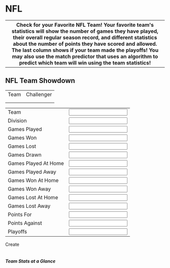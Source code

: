 # NFL

<html>
<body>

<table style="width:100%" id="table">
  <tr>
    <th>Check for your Favorite NFL Team! Your favorite team's statistics will show the number of games they have played, their overall regular season record, and different statistics about the number of points they have scored and allowed. The last column shows if your team made the playoffs! You may also use the match predictor that uses an algorithm to predict which team will win using the team statistics!</th>
  </tr>
</table>
<h2>NFL Team Showdown</h2>
<div class="card-body">
    <p id="result"></p>
    <p class="card-text">
        <script>
            const team1Vals = {};
            const team2Vals = {};
            const resultContainer = document.getElementById("result");
            // prepare URL's to allow easy switch from deployment and localhost
            const url = "http://192.168.68.75:8679/nflteams"
            const create_fetch = url + '/create';
            const read_fetch = url + '/';
            function test(){
                console.log("TD Change");
            }
            function load() {
                // prepare fetch options
                const read_options = {
                method: 'GET', // *GET, POST, PUT, DELETE, etc.
                mode: 'cors', // no-cors, *cors, same-origin
                cache: 'default', // *default, no-cache, reload, force-cache, only-if-cached
                credentials: 'omit', // include, *same-origin, omit
                headers: {
                    'Content-Type': 'application/json'
                },
                };     // fetch the data from API
                fetch(read_fetch, read_options)
                // response is a RESTful "promise" on any successful fetch
                .then(response => {
                    // check for response errors
                    if (response.status !== 200) {
                        const errorMsg = 'Database read error: ' + response.status;
                        console.log(errorMsg);
                        const tr = document.createElement("tr");
                        const td = document.createElement("td");
                        td.innerHTML = errorMsg;
                        tr.appendChild(td);
                        return;
                    }
                    // valid response will have json data
                    response.json().then(teams => {
                        console.log(teams);
                        let team1Select = "<select name='team1_name' id='team1_name' onchange='showTeam1Stats()' onfocus='showTeam1Stats()'><option value=''>Select Team</option>";
                        let team2Select = "<select name='team2_name' id='team2_name' onchange='showTeam2Stats()' onfocus='showTeam2Stats()'><option value=''>Select Challenger</option>";
                        let text = "<table border='1' style='border-collapse: separate;'><tr><th>Team</th><th>Division</th><th>Games Played</th><th>Games Won</th><th>Games Lost</th><th>Games Drawn</th><th>Games Played At Home</th><th>Games Played Away</th><th>Games Won At Home</th><th>Games Won Away</th><th>Games Lost At Home</th><th>Games Lost Away</th><th>Points For</th><th>Points Against</th><th>Playoffs</th></tr>"
                        for (let team in teams) {
                            team1Select+= "<option value='"+teams[team].team+"'>"+teams[team].team+"</option>";
                            team2Select+= "<option value='"+teams[team].team+"'>"+teams[team].team+"</option>";
                            text += "<tr><td>" + teams[team].team + "</td><td>" + teams[team].division + "</td><td><div contenteditable>" + teams[team].gamesplayed + "</div></td><td onchange='test()'><div contenteditable>" + teams[team].gameswon + "</div></td><td><div contenteditable>" + teams[team].gameslost + "</div></td><td><div contenteditable>" + teams[team].gamesdrawn + "</div></td><td><div contenteditable>" + teams[team].gamesplayedathome + "</div></td><td><div contenteditable>" + teams[team].gamesplayedaway + "</div></td><td><div contenteditable>" + teams[team].gameswonathome + "</div></td><td><div contenteditable>" + teams[team].gameswonaway + "</div></td><td><div contenteditable>" + teams[team].gameslostathome + "</div></td><td><div contenteditable>" + teams[team].gameslostaway + "</div></td><td><div contenteditable>" + teams[team].pointsfor + "</div></td><td><div contenteditable>" + teams[team].pointsagainst + "</div></td><td><div contenteditable>" + teams[team].playoffs + "</div></td></tr>";
                        }
                        text += "</table>";
                        team1Select+= "</select>";
                        team2Select+= "</select>";
                        document.getElementById("team1").innerHTML = team1Select;
                        document.getElementById("team2").innerHTML = team2Select;
                        document.getElementById("demo").innerHTML = text;
                    })
                }) 
                // catch fetch errors (ie ACCESS to server blocked)
                .catch(err => {
                console.error(err);
                const tr = document.createElement("tr");
                const td = document.createElement("td");
                td.innerHTML = err;
                tr.appendChild(td);
                resultContainer.appendChild(tr);
                });
            }
            function showStats(teamName, statId) {
                // prepare fetch options
                const read_options = {
                    method: 'GET', // *GET, POST, PUT, DELETE, etc.
                    mode: 'cors', // no-cors, *cors, same-origin
                    cache: 'default', // *default, no-cache, reload, force-cache, only-if-cached
                    credentials: 'omit', // include, *same-origin, omit
                    headers: {
                        'Content-Type': 'application/json'
                    },
                };     // fetch the data from API
                let read_fetch_team = read_fetch + '?name='+teamName;
                fetch(read_fetch_team, read_options)
                // response is a RESTful "promise" on any successful fetch
                    .then(response => {
                        // check for response errors
                        if (response.status !== 200) {
                            const errorMsg = 'Database read error: ' + response.status;
                            console.log(errorMsg);
                            const tr = document.createElement("tr");
                            const td = document.createElement("td");
                            td.innerHTML = errorMsg;
                            tr.appendChild(td);
                            return;
                        }
                        // valid response will have json data
                        response.json().then(team => {
                            console.log(team);
                                let text = "<table border='1' style='border-collapse: separate;'><tr><th>Team</th><td>" + team.team + "</td></tr><tr><th>Division</th><td>" + team.division + "</td></tr><tr><th>Games Played</th><td>" + team.gamesplayed + "</td></tr><tr><th>Games Won</th><td>" + team.gameswon + "</td></tr><tr><th>Games Lost</th><td>" + team.gameslost + "</td></tr><tr><th>Games Drawn</th><td>" + team.gamesdrawn + "</td></tr><tr><th>Games Played At Home</th><td>" + team.gamesplayedathome + "</td></tr><tr><th>Games Played Away</th><td>" + team.gamesplayedaway + "</td></tr><tr><th>Games Won At Home</th><td>" + team.gameswonathome + "</td></tr><tr><th>Games Won Away</th><td>" + team.gameswonaway + "</td></tr><tr><th>Games Lost At Home</th><td>" + team.gameslostathome + "</td></tr><tr><th>Games Lost Away</th><td>" + team.gameslostaway + "</td></tr><tr><th>Points For</th><td>" + team.pointsfor + "</td></tr><tr><th>Points Against</th><td>" + team.pointsagainst + "</td></tr><tr><th>Playoffs</th><td>" + team.playoffs + "</td></tr></table>";
                            document.getElementById(statId).innerHTML = text;
                            if (statId == "team1_stats"){
                                team1Vals["team"] = team.team;
                                team1Vals["gameswon"] = team.gameswon;
                                team1Vals["pointsfor"] = team.pointsfor;
                                team1Vals["pointsagainst"] = team.pointsagainst;
                                team1Vals["playoffs"] = team.playoffs;                
                            } else if (statId == "team2_stats"){
                                team2Vals["team"] = team.team;
                                team2Vals["gameswon"] = team.gameswon;
                                team2Vals["pointsfor"] = team.pointsfor;
                                team2Vals["pointsagainst"] = team.pointsagainst;
                                team2Vals["playoffs"] = team.playoffs;
                            }
                            compareTeams();
                        })
                    }) 
                // catch fetch errors (ie ACCESS to server blocked)
                .catch(err => {
                    console.error(err);
                    const tr = document.createElement("tr");
                    const td = document.createElement("td");
                    td.innerHTML = err;
                    tr.appendChild(td);
                    resultContainer.appendChild(tr);
                });
            }
            function compareTeams(){
                let challenger_points = 0;
                if (!team2Vals.team || !team1Vals.team){
                    document.getElementById("result").innerHTML="";
                    return;
                }
                if (team2Vals.gameswon > team1Vals.gameswon)
                    challenger_points++;
                else if (team2Vals.gameswon < team1Vals.gameswon)
                    challenger_points--;
                if (team2Vals.pointsfor > team1Vals.pointsfor)
                    challenger_points++;
                else if (team2Vals.pointsfor < team1Vals.pointsfor)
                    challenger_points--;
                if (team2Vals.pointsagainst < team1Vals.pointsagainst)
                    challenger_points++;
                else if (team2Vals.pointsagainst > team1Vals.pointsagainst)
                    challenger_points--;
                if (team2Vals.playoffs == "Yes")
                    challenger_points++;
                if (team1Vals.playoffs == "Yes")
                    challenger_points--;
                if (challenger_points > 0)
                    document.getElementById("result").innerHTML = team2Vals.team + " has better chances of winning over "+team1Vals.team;
                else if (challenger_points < 0)
                    document.getElementById("result").innerHTML = team1Vals.team + " has better chances of winning over "+team2Vals.team;
                else if (challenger_points == 0)
                    document.getElementById("result").innerHTML = team2Vals.team + " has same chances of winning as "+team1Vals.team;
            }
            function showTeam1Stats(){
                console.debug("inside showTeam2Stats()");
                var e = document.getElementById("team1_name");
                var value = e.value;
                var text = e.options[e.selectedIndex].text;
                if (text != "Select Team"){
                    console.log("Team1:"+text);
                    showStats(text, "team1_stats");
                } else {
                    document.getElementById("team1_stats").innerHTML = "";
                    team1Vals["team"] = "";
                    document.getElementById("result").innerHTML="";
                }
            }
            function showTeam2Stats(){
                console.debug("inside showTeam2Stats()");
                var e = document.getElementById("team2_name");
                var value = e.value;
                var text = e.options[e.selectedIndex].text;
                if (text != "Select Challenger"){
                    console.log("Team2:"+text);
                    showStats(text, "team2_stats");
                } else {
                    document.getElementById("team2_stats").innerHTML = "";
                    team2Vals["team"] = "";
                    document.getElementById("result").innerHTML="";
                }
            }
            function createTeam() {
                var t1 = document.getElementById("t1");
                var t2 = document.getElementById("t2");
                var t3 = document.getElementById("t3");
                var t4 = document.getElementById("t4");
                var t5 = document.getElementById("t5");
                var t6 = document.getElementById("t6");
                var t7 = document.getElementById("t7");
                var t8 = document.getElementById("t8");
                var t9 = document.getElementById("t9");
                var t10 = document.getElementById("t10");
                var t11 = document.getElementById("t11");
                var t12 = document.getElementById("t12");
                var t13 = document.getElementById("t13");
                var t14 = document.getElementById("t14");
                var t15 = document.getElementById("t15");
                let reqData = "{\"division\":\""
                + t2.value 
                + "\",\"gamesdrawn\":" 
                + t5.value 
                + ",\"gameslostathome\":" 
                + t10.value 
                + ",\"gameslost\":" 
                + t15.value 
                + ",\"gameslostaway\":" 
                + t11.value 
                + ",\"gamesplayed\":" 
                + t3.value 
                + ",\"gamesplayedathome\":" 
                + t6.value 
                + ",\"gamesplayedaway\":" 
                + t7.value 
                + ",\"gameswon\":" 
                + t4.value 
                + ",\"gameswonathome\":" 
                + t8.value 
                + ",\"gameswonaway\":" 
                + t9.value 
                + "4,\"playoffs\":\"" 
                + t14.value 
                + "\",\"pointsagainst\":" 
                + t13.value 
                + ",\"pointsfor\":" 
                + t12.value 
                + ",\"team\":\"" 
                + t1.value 
                + "\"}";
                console.log(reqData);
                // prepare fetch options
                const read_options = {
                    method: 'POST', // *GET, POST, PUT, DELETE, etc.
                    mode: 'cors', // no-cors, *cors, same-origin
                    cache: 'default', // *default, no-cache, reload, force-cache, only-if-cached
                    credentials: 'omit', // include, *same-origin, omit
                    headers: {
                        'Content-Type': 'application/json'
                    },
                    body: reqData
                };     // fetch the data from API
                fetch(create_fetch, read_options)
                // response is a RESTful "promise" on any successful fetch
                .then(response => {
                    // check for response errors
                    if (response.status !== 200) {
                        const errorMsg = 'Database read error: ' + response.status;
                        console.log(errorMsg);
                        const tr = document.createElement("tr");
                        const td = document.createElement("td");
                        td.innerHTML = errorMsg;
                        tr.appendChild(td);
                        return;
                    }
                    // valid response will have json data
                    response.json().then(teams => {
                        console.log(teams);
                        load();
                        document.getElementById("team_created_message").innerHTML ="Successfully created "+t1.value+" Team";
                    })
                }) 
                // catch fetch errors (ie ACCESS to server blocked)
                .catch(err => {
                    console.error(err);
                    const tr = document.createElement("tr");
                    const td = document.createElement("td");
                    td.innerHTML = err;
                    tr.appendChild(td);
                    resultContainer.appendChild(tr);
                });
            }
            load();
        </script>
        <table width="100%">
            <tr><td>Team</td><td>Challenger</td></tr>
            <tr><td id="team1"></td><td id="team2"></td></tr>
            <tr><td id="team1_stats"></td><td id="team2_stats"></td></tr>
        </table>
        <p id="team_created_message"></p>
        <table width="100%">
            <tr><td>Team</td><td><input type="text" id="t1"></td></tr>
            <tr><td>Division</td><td><input type="text" id="t2"></td></tr>
            <tr><td>Games Played</td><td><input type="text" id="t3"></td></tr>
            <tr><td>Games Won</td><td><input type="text" id="t4"></td></tr>
            <tr><td>Games Lost</td><td><input type="text" id="t15"></td></tr>
            <tr><td>Games Drawn</td><td><input type="text" id="t5"></td></tr>
            <tr><td>Games Played At Home</td><td><input type="text" id="t6"></td></tr>
            <tr><td>Games Played Away</td><td><input type="text" id="t7"></td></tr>
            <tr><td>Games Won At Home</td><td><input type="text" id="t8"></td></tr>
            <tr><td>Games Won Away</td><td><input type="text" id="t9"></td></tr>
            <tr><td>Games Lost At Home</td><td><input type="text" id="t10"></td></tr>
            <tr><td>Games Lost Away</td><td><input type="text" id="t11"></td></tr>
            <tr><td>Points For</td><td><input type="text" id="t12"></td></tr>
            <tr><td>Points Against</td><td><input type="text" id="t13"></td></tr>
            <tr><td>Playoffs</td><td><input type="text" id="t14"></td></tr>            
        </table>
        <a onclick="createTeam()" class="btn btn-primary">Create</a>
        <br><br>
        <h5 class="card-title">Team Stats at a Glance</h5>
        <p id="demo"></p>
    </p>
    
</div>